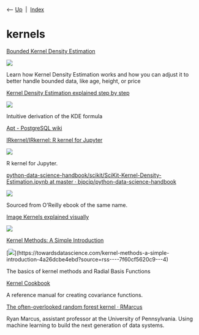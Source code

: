 <div class="nav">

⟵ [Up](index.html)  \|  [Index](index.html)

</div>

# kernels

<div class="cards">

<div class="card">

<div class="card-title">

[Bounded Kernel Density
Estimation](https://towardsdatascience.com/bounded-kernel-density-estimation-2082dff3f47f?source=rss----7f60cf5620c9---4)

</div>

<div class="card-image">

[![](https://miro.medium.com/v2/da:true/resize:fit:1200/0*6hwwlhkfyMF1T1LF)](https://towardsdatascience.com/bounded-kernel-density-estimation-2082dff3f47f?source=rss----7f60cf5620c9---4)

</div>

Learn how Kernel Density Estimation works and how you can adjust it to
better handle bounded data, like age, height, or price

</div>

<div class="card">

<div class="card-title">

[Kernel Density Estimation explained step by
step](https://towardsdatascience.com/kernel-density-estimation-explained-step-by-step-7cc5b5bc4517?source=rss----7f60cf5620c9---4)

</div>

<div class="card-image">

[![](https://miro.medium.com/v2/da:true/resize:fit:1200/0*2tFCbispFUn767CB)](https://towardsdatascience.com/kernel-density-estimation-explained-step-by-step-7cc5b5bc4517?source=rss----7f60cf5620c9---4)

</div>

Intuitive derivation of the KDE formula

</div>

<div class="card">

<div class="card-title">

[Apt - PostgreSQL wiki](https://wiki.postgresql.org/wiki/Apt)

</div>

</div>

<div class="card">

<div class="card-title">

[IRkernel/IRkernel: R kernel for
Jupyter](https://github.com/IRkernel/IRkernel)

</div>

<div class="card-image">

[![](https://opengraph.githubassets.com/0f6d2f4d05569b7096ffbc75f0ac31d045314424429c1610a7d58f44a9534075/IRkernel/IRkernel)](https://github.com/IRkernel/IRkernel)

</div>

R kernel for Jupyter.

</div>

<div class="card">

<div class="card-title">

[python-data-science-handbook/scikit/SciKit-Kernel-Density-Estimation.ipynb
at master ·
bjpcjp/python-data-science-handbook](https://github.com/bjpcjp/python-data-science-handbook/blob/master/scikit/SciKit-Kernel-Density-Estimation.ipynb)

</div>

<div class="card-image">

[![](https://opengraph.githubassets.com/fb5d1964e7000872cfefb9d9e596de05565e42041392929c31fb051fe3fdaa83/bjpcjp/python-data-science-handbook)](https://github.com/bjpcjp/python-data-science-handbook/blob/master/scikit/SciKit-Kernel-Density-Estimation.ipynb)

</div>

Sourced from O'Reilly ebook of the same name.

</div>

<div class="card">

<div class="card-title">

[Image Kernels explained visually](http://setosa.io/ev/image-kernels)

</div>

<div class="card-image">

[![](https://setosa.io/ev/image-kernels/fb-thumb.png)](http://setosa.io/ev/image-kernels)

</div>

</div>

<div class="card">

<div class="card-title">

[Kernel Methods: A Simple
Introduction](https://towardsdatascience.com/kernel-methods-a-simple-introduction-4a26dcbe4ebd?source=rss----7f60cf5620c9---4)

</div>

<div class="card-image">

[![](https://miro.medium.com/v2/da:true/resize:fit:1200/0*V2XbjEqNCaQsV1p_)](https://towardsdatascience.com/kernel-methods-a-simple-introduction-4a26dcbe4ebd?source=rss----7f60cf5620c9---4)

</div>

The basics of kernel methods and Radial Basis Functions

</div>

<div class="card">

<div class="card-title">

[Kernel
Cookbook](http://www.cs.toronto.edu/~duvenaud/cookbook/index.html)

</div>

A reference manual for creating covariance functions.

</div>

<div class="card">

<div class="card-title">

[The often-overlooked random forest kernel ·
RMarcus](https://rmarcus.info/blog/2017/10/04/rfk.html)

</div>

Ryan Marcus, assistant professor at the University of Pennsylvania.
Using machine learning to build the next generation of data systems.

</div>

</div>
